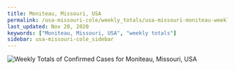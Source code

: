 ```yaml
---
title: Moniteau, Missouri, USA
permalink: /usa-missouri-cole/weekly_totals/usa-missouri-moniteau-weekly_totals.html
last_updated: Nov 20, 2020
keywords: ["Moniteau, Missouri, USA", "weekly totals"]
sidebar: usa-missouri-cole_sidebar
---
```


![Weekly Totals of Confirmed Cases for Moniteau, Missouri, USA](/covid_tracker/images/graphs/usa-missouri-moniteau-weekly_totals_graph.png)
